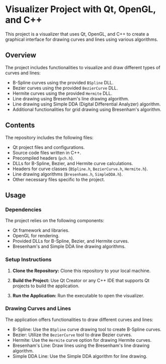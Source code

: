 # Visualizer Project with Qt, OpenGL, and C++

This project is a visualizer that uses Qt, OpenGL, and C++ to create a graphical interface for drawing curves and lines using various algorithms.

## Overview

The project includes functionalities to visualize and draw different types of curves and lines:

- B-Spline curves using the provided `BSpline` DLL.
- Bezier curves using the provided `BezierCurve` DLL.
- Hermite curves using the provided `Hermite` DLL.
- Line drawing using Bresenham's line drawing algorithm.
- Line drawing using Simple DDA (Digital Differential Analyzer) algorithm.
- Additional functionalities for grid drawing using Bresenham's algorithm.

## Contents

The repository includes the following files:

- Qt project files and configurations.
- Source code files written in C++.
- Precompiled headers (`pch.h`).
- DLLs for B-Spline, Bezier, and Hermite curve calculations.
- Headers for curve classes (`BSpline.h`, `BezierCurve.h`, `Hermite.h`).
- Line drawing algorithms (`Bresenhams.h`, `SimpleDDA.h`).
- Other necessary files specific to the project.

## Usage

### Dependencies

The project relies on the following components:

- Qt framework and libraries.
- OpenGL for rendering.
- Provided DLLs for B-Spline, Bezier, and Hermite curves.
- Bresenham's and Simple DDA line drawing algorithms.

### Setup Instructions

1. **Clone the Repository:** Clone this repository to your local machine.

2. **Build the Project:** Use Qt Creator or any C++ IDE that supports Qt projects to build the application.

3. **Run the Application:** Run the executable to open the visualizer.

### Drawing Curves and Lines

The application offers functionalities to draw different curves and lines:

- B-Spline: Use the `BSpline` curve drawing tool to create B-Spline curves.
- Bezier: Utilize the `BezierCurve` tool to draw Bezier curves.
- Hermite: Use the `Hermite` curve option for drawing Hermite curves.
- Bresenham's Line: Draw lines using the Bresenham's line drawing algorithm.
- Simple DDA Line: Use the Simple DDA algorithm for line drawing.

